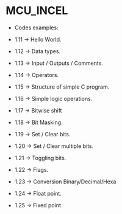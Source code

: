 # MCU_INCEL

- Codes examples:

- 1.11 -> Hello World.  
- 1.12 -> Data types.
- 1.13 -> Input / Outputs / Comments.
- 1.14 -> Operators.
- 1.15 -> Structure of simple C program.
- 1.16 -> Simple logic operations.
- 1.17 -> Bitwise shift
- 1.18 -> Bit Masking. 
- 1.19 -> Set / Clear bits.
- 1.20 -> Set / Clear multiple bits.
- 1.21 -> Toggling bits.
- 1.22 -> Flags.
- 1.23 -> Conversion Binary/Decimal/Hexa
- 1.24 -> Float point.
- 1.25 -> Fixed point
